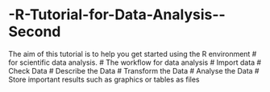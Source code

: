 # -R-Tutorial-for-Data-Analysis--Second
The aim of this tutorial is to help you get started using the R environment # for scientific data analysis.  # The workflow for data analysis # Import data # Check Data # Describe the Data # Transform the Data # Analyse the Data # Store important results such as graphics or tables as files
